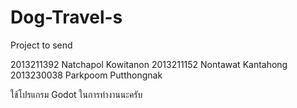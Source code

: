 # Dog-Travel-s
Project to send

2013211392 Natchapol Kowitanon
2013211152 Nontawat Kantahong
2013230038 Parkpoom Putthongnak

ใช้โปรแกรม Godot ในการทำงานนะครับ
